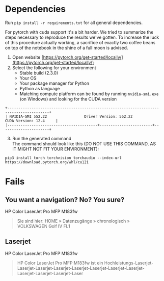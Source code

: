 # Dependencies

Run `pip install -r requirements.txt` for all general dependencies.

For pytorch with cuda support it's a bit harder. We tried to summarize the steps necessary to reproduce the results
we've gotten. To increase the luck of this procedure actually working, a sacrifice of exactly two coffee beans on top of
the notebook in the shine of a full moon is advised.

1. Open website [https://pytorch.org/get-started/locally/](https://pytorch.org/get-started/locally/)
2. Select the following for your environment
    * Stable build (2.3.0)
    * Your OS
    * Your package manager for Python
    * Python as language
    * Matching compute platform can be found by running `nvidia-smi.exe` (on Windows) and looking for the CUDA version

```
+-----------------------------------------------------------------------------------------+
| NVIDIA-SMI 552.22                 Driver Version: 552.22         CUDA Version: 12.4     |
|-----------------------------------------+------------------------+----------------------+
```

3. Run the generated command  
   The command should look like this (DO NOT USE THIS COMMAND, AS IT MIGHT NOT FIT YOUR ENVIRONMENT):

```
pip3 install torch torchvision torchaudio --index-url https://download.pytorch.org/whl/cu121
```

# Fails

## You want a navigation? No? You sure?

HP Color LaserJet Pro MFP M183fw
> Sie sind hier: HOME » Datenzugänge » chronologisch » VOLKSWAGEN Golf IV FL1

## Laserjet

HP Color LaserJet Pro MFP M183fw
> HP Color LaserJet Pro MFP M183fw ist ein
> Hochleistungs-Laserjet-Laserjet-Laserjet-Laserjet-Laserjet-Laserjet-Laserjet-Laserjet-Laserjet-Laserjet-Laserjet-Laser